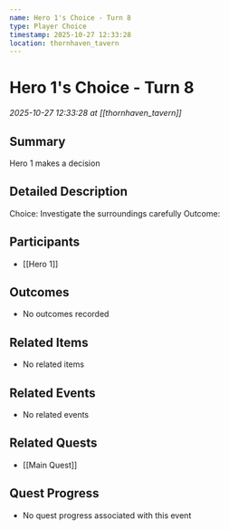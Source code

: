 ```yaml
---
name: Hero 1's Choice - Turn 8
type: Player Choice
timestamp: 2025-10-27 12:33:28
location: thornhaven_tavern
---
```


# Hero 1's Choice - Turn 8

*2025-10-27 12:33:28 at [[thornhaven_tavern]]*

## Summary
Hero 1 makes a decision

## Detailed Description
Choice: Investigate the surroundings carefully
Outcome: 

## Participants
- [[Hero 1]]

## Outcomes
- No outcomes recorded

## Related Items
- No related items

## Related Events
- No related events

## Related Quests
- [[Main Quest]]

## Quest Progress
- No quest progress associated with this event
